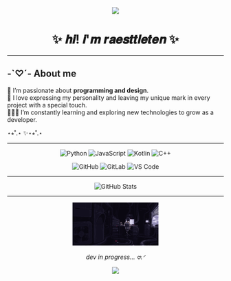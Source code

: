 <!-- 🌊 Top Wave -->
<div align="center">
  <img src="https://capsule-render.vercel.app/api?type=waving&color=9370DB&height=100&section=header"/>
</div>

<!-- 🌸 Cute Header -->
<div align="center">

# ✨ 𝒉𝒊! 𝒊'𝒎 **𝒓𝒂𝒆𝒔𝒕𝒕𝒍𝒆𝒕𝒆𝒏** ✨  

</div>

---

## -`♡´- About me  
🤍 I’m passionate about **programming and design**.  
🐾 I love expressing my personality and leaving my unique mark in every project with a special touch.  
👩🏼‍💻 I’m constantly learning and exploring new technologies to grow as a developer.   

⋆⭒˚.⋆ ✨⋆⭒˚.⋆

--- 

<div align="center">

<!-- Languages -->
![Python](https://img.shields.io/badge/Python-9370DB?style=for-the-badge&logo=python&logoColor=white)
![JavaScript](https://img.shields.io/badge/JavaScript-BA55D3?style=for-the-badge&logo=javascript&logoColor=white)
![Kotlin](https://img.shields.io/badge/Kotlin-DA70D6?style=for-the-badge&logo=kotlin&logoColor=white)
![C++](https://img.shields.io/badge/C++-8A2BE2?style=for-the-badge&logo=cplusplus&logoColor=white)

<!-- Tools -->
![GitHub](https://img.shields.io/badge/GitHub-9370DB?style=for-the-badge&logo=github&logoColor=white)
![GitLab](https://img.shields.io/badge/GitLab-BA55D3?style=for-the-badge&logo=gitlab&logoColor=white)
![VS Code](https://img.shields.io/badge/VS%20Code-8A2BE2?style=for-the-badge&logo=visual-studio-code&logoColor=white)

</div>

--- 

<div align="center">

![GitHub Stats](https://github-readme-stats.vercel.app/api?username=raesttleten&show_icons=true&theme=tokyonight&title_color=BA55D3&icon_color=DA70D6&text_color=ffffff&bg_color=1a1b27)  

</div>

---  

<div align="center">

<img src="dev.gif" width="200"/>  

 *dev in progress... 𖹭.ᐟ*   

</div>

<div align="center">
  <img src="https://capsule-render.vercel.app/api?type=waving&color=9370DB&height=100&section=footer"/>
</div>

